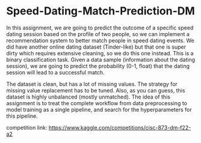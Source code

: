 #  Speed-Dating-Match-Prediction-DM
 
In this assignment, we are going to predict the outcome of a specific speed dating session based on the profile of two people, so we can implement a recommendation system to better match people in speed dating events. We did have another online dating dataset (Tinder-like) but that one is super dirty which requires extensive cleaning, so we do this one instead. This is a binary classification task. Given a data sample (information about the dating session), we are going to predict the probability (0-1, float) that the dating session will lead to a successful match.

The dataset is clean, but has a lot of missing values. The strategy for missing value replacement has to be tuned. Also, as you can guess, this dataset is highly unbalanced (mostly unmatched). The idea of this assignment is to treat the complete workflow from data preprocessing to model training as a single pipeline, and search for the hyperparameters for this pipeline.


competition link: https://www.kaggle.com/competitions/cisc-873-dm-f22-a2
